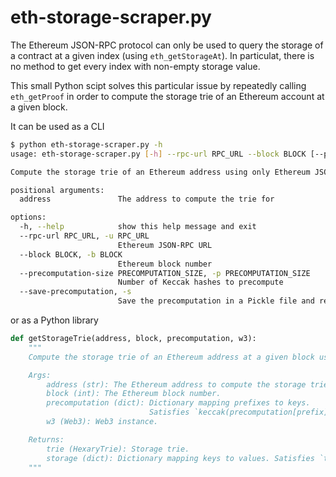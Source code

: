 # eth-storage-scraper.py

The Ethereum JSON-RPC protocol can only be used to query the storage of a contract at a given index (using `eth_getStorageAt`). In particulat, there is no method to get every index with non-empty storage value.

This small Python scipt solves this particular issue by repeatedly calling `eth_getProof` in order to compute the storage trie of an Ethereum account at a given block.

It can be used as a CLI

```bash
$ python eth-storage-scraper.py -h
usage: eth-storage-scraper.py [-h] --rpc-url RPC_URL --block BLOCK [--precomputation-size PRECOMPUTATION_SIZE] [--save-precomputation] address

Compute the storage trie of an Ethereum address using only Ethereum JSON-RPC calls.

positional arguments:
  address               The address to compute the trie for

options:
  -h, --help            show this help message and exit
  --rpc-url RPC_URL, -u RPC_URL
                        Ethereum JSON-RPC URL
  --block BLOCK, -b BLOCK
                        Ethereum block number
  --precomputation-size PRECOMPUTATION_SIZE, -p PRECOMPUTATION_SIZE
                        Number of Keccak hashes to precompute
  --save-precomputation, -s
                        Save the precomputation in a Pickle file and reuse it in later runs
```

or as a Python library

```python
def getStorageTrie(address, block, precomputation, w3):
    """
    Compute the storage trie of an Ethereum address at a given block using repeated calls to `eth_getProof`.

    Args:
        address (str): The Ethereum address to compute the storage trie for.
        block (int): The Ethereum block number.
        precomputation (dict): Dictionary mapping prefixes to keys.
                               Satisfies `keccak(precomputation[prefix].to_bytes(32, "big")).hex().startswith(prefix)` for all `prefix in precomputation`.
        w3 (Web3): Web3 instance.

    Returns:
        trie (HexaryTrie): Storage trie.
        storage (dict): Dictionary mapping keys to values. Satisfies `trie = HexaryTrie(storage)`.
    """
```
